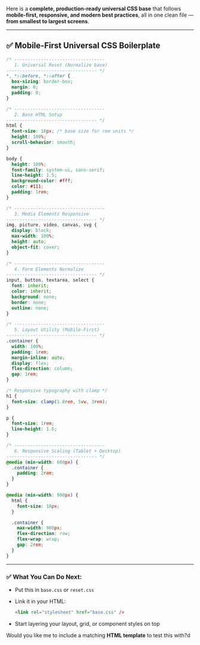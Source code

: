 Here is a **complete, production-ready universal CSS base** that follows **mobile-first, responsive, and modern best practices**, all in one clean file — **from smallest to largest screens**.

---

## ✅ Mobile-First Universal CSS Boilerplate

```css
/* ----------------------------------
   1. Universal Reset (Normalize base)
---------------------------------- */
*, *::before, *::after {
  box-sizing: border-box;
  margin: 0;
  padding: 0;
}

/* ----------------------------------
   2. Base HTML Setup
---------------------------------- */
html {
  font-size: 16px; /* base size for rem units */
  height: 100%;
  scroll-behavior: smooth;
}

body {
  height: 100%;
  font-family: system-ui, sans-serif;
  line-height: 1.5;
  background-color: #fff;
  color: #111;
  padding: 1rem;
}

/* ----------------------------------
   3. Media Elements Responsive
---------------------------------- */
img, picture, video, canvas, svg {
  display: block;
  max-width: 100%;
  height: auto;
  object-fit: cover;
}

/* ----------------------------------
   4. Form Elements Normalize
---------------------------------- */
input, button, textarea, select {
  font: inherit;
  color: inherit;
  background: none;
  border: none;
  outline: none;
}

/* ----------------------------------
   5. Layout Utility (Mobile-First)
---------------------------------- */
.container {
  width: 100%;
  padding: 1rem;
  margin-inline: auto;
  display: flex;
  flex-direction: column;
  gap: 1rem;
}

/* Responsive typography with clamp */
h1 {
  font-size: clamp(1.8rem, 5vw, 3rem);
}

p {
  font-size: 1rem;
  line-height: 1.6;
}

/* ----------------------------------
   6. Responsive Scaling (Tablet + Desktop)
---------------------------------- */
@media (min-width: 600px) {
  .container {
    padding: 2rem;
  }
}

@media (min-width: 900px) {
  html {
    font-size: 18px;
  }

  .container {
    max-width: 900px;
    flex-direction: row;
    flex-wrap: wrap;
    gap: 2rem;
  }
}
```

---

### ✅ What You Can Do Next:

- Put this in `base.css` or `reset.css`
    
- Link it in your HTML:
    
    ```html
    <link rel="stylesheet" href="base.css" />
    ```
    
- Start layering your layout, grid, or component styles on top
    

Would you like me to include a matching **HTML template** to test this with?d